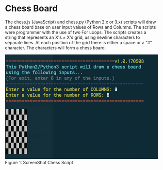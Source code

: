 # Chess Board

The chess.js (JavaScript) and chess.py (Python 2.x or 3.x) scripts will draw a chess board base on user input values of Rows and Columns.  The scripts were programmer with the use of two For Loops.  The scripts creates a string that represents an X's × X's grid, using newline characters to separate lines. At each position of the grid there is either a space or a “#” character. The characters will form a chess board.

![ScreenShot](chess_screenshot.png)
<br />Figure 1: ScreenShot Chess Script
